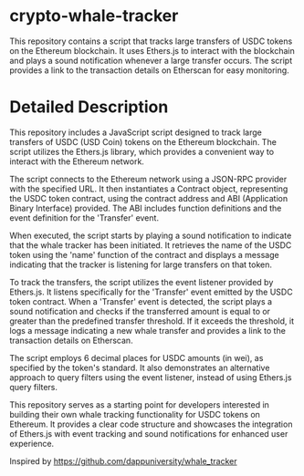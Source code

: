# crypto-whale-tracker
This repository contains a script that tracks large transfers of USDC tokens on the Ethereum blockchain. It uses Ethers.js to interact with the blockchain and plays a sound notification whenever a large transfer occurs. The script provides a link to the transaction details on Etherscan for easy monitoring.

# Detailed Description
This repository includes a JavaScript script designed to track large transfers of USDC (USD Coin) tokens on the Ethereum blockchain. The script utilizes the Ethers.js library, which provides a convenient way to interact with the Ethereum network.

The script connects to the Ethereum network using a JSON-RPC provider with the specified URL. It then instantiates a Contract object, representing the USDC token contract, using the contract address and ABI (Application Binary Interface) provided. The ABI includes function definitions and the event definition for the 'Transfer' event.

When executed, the script starts by playing a sound notification to indicate that the whale tracker has been initiated. It retrieves the name of the USDC token using the 'name' function of the contract and displays a message indicating that the tracker is listening for large transfers on that token.

To track the transfers, the script utilizes the event listener provided by Ethers.js. It listens specifically for the 'Transfer' event emitted by the USDC token contract. When a 'Transfer' event is detected, the script plays a sound notification and checks if the transferred amount is equal to or greater than the predefined transfer threshold. If it exceeds the threshold, it logs a message indicating a new whale transfer and provides a link to the transaction details on Etherscan.

The script employs 6 decimal places for USDC amounts (in wei), as specified by the token's standard. It also demonstrates an alternative approach to query filters using the event listener, instead of using Ethers.js query filters.

This repository serves as a starting point for developers interested in building their own whale tracking functionality for USDC tokens on Ethereum. It provides a clear code structure and showcases the integration of Ethers.js with event tracking and sound notifications for enhanced user experience.

Inspired by https://github.com/dappuniversity/whale_tracker
